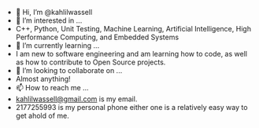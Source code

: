 - 👋 Hi, I’m @kahlilwassell
- 👀 I’m interested in ...
- C++, Python, Unit Testing, Machine Learning, Artificial Intelligence, High Performance Computing, and Embedded Systems
- 🌱 I’m currently learning ...
- I am new to software engineering and am learning how to code, as well as how to contribute to Open Source projects.
- 💞️ I’m looking to collaborate on ...
- Almost anything!
- 📫 How to reach me ...
- kahlilwassell@gmail.com is my email.
- 2177255993 is my personal phone either one is a relatively easy way to get ahold of me.

<!---
kahlilwassell/kahlilwassell is a ✨ special ✨ repository because its `README.md` (this file) appears on your GitHub profile.
You can click the Preview link to take a look at your changes.
--->
